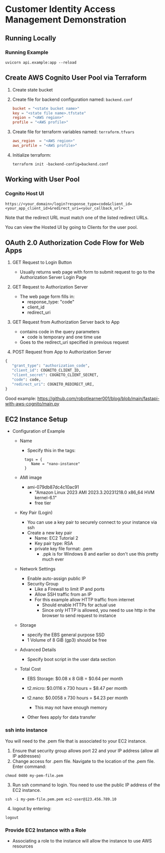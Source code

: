 # Customer Identity Access Management Demonstration

## Running Locally

### Running Example

```
uvicorn api.example:app --reload
```

## Create AWS Cognito User Pool via Terraform

1. Create state bucket
2. Create file for backend configuration named: `backend.conf`

   ```conf
   bucket = "<state bucket name>"
   key = "<state file name>.tfstate"
   region = "<AWS region>"
   profile = "<AWS profile>"
   ```

3. Create file for terraform variables named: `terraform.tfvars`

   ```conf
   aws_region  = "<AWS region>"
   aws_profile = "<AWS profile>"
   ```

4. Initialize terraform:
   ```
   terraform init -backend-config=backend.conf
   ```

## Working with User Pool

### Cognito Host UI

```
https://<your_domain>/login?response_type=code&client_id=<your_app_client_id>&redirect_uri=<your_callback_url>
```

Note that the redirect URL must match one of the listed redirect URLs.

You can view the Hosted UI by going to Clients for the user pool.

## OAuth 2.0 Authorization Code Flow for Web Apps

1. GET Request to Login Button

   - Usually returns web page with form to submit request to go to the Authorization Server Login Page

2. GET Request to Authorization Server

   - The web page form fills in:
     - response_type: "code"
     - client_id
     - redirect_uri

3. GET Request from Authorization Server back to App

   - contains code in the query parameters
     - code is temporary and one time use
   - Goes to the redirect_uri specified in previous request

4. POST Request from App to Authorization Server

```python
{
   "grant_type": "authorization_code",
   "client_id": COGNITO_CLIENT_ID,
   "client_secret": COGNITO_CLIENT_SECRET,
   "code": code,
   "redirect_uri": COGNITO_REDIRECT_URI,
}
```

Good example: https://github.com/robotlearner001/blog/blob/main/fastapi-with-aws-cognito/main.py

## EC2 Instance Setup

- Configuration of Example

  - Name
    - Specify this in the tags:
    ```
      tags = {
         Name = "nano-instance"
      }
    ```
  - AMI image
    - ami-079db87dc4c10ac91
      - "Amazon Linux 2023 AMI 2023.3.20231218.0 x86_64 HVM kernel-6.1"
      - free tier
  - Key Pair (Login)
    - You can use a key pair to securely connect to your instance via ssh
    - Create a new key pair
      - Name: EC2 Tutorial 2
      - Key pair type: RSA
      - private key file format: .pem
        - .ppk is for Windows 8 and earlier so don't use this pretty much ever
  - Network Settings
    - Enable auto-assign public IP
    - Security Group
      - Like a Firewall to limit IP and ports
      - Allow SSH traffic from an IP
      - For this example allow HTTP traffic from internet
        - Should enable HTTPs for actual use
        - Since only HTTP is allowed, you need to use http in the browser to send request to instance
  - Storage
    - specify the EBS general purpose SSD
    - 1 Volume of 8 GiB (gp3) should be free
  - Advanced Details
    - Specify boot script in the user data section
  - Total Cost

    - EBS Storage: $0.08 x 8 GiB = $0.64 per month
    - t2.micro: $0.0116 x 730 hours = $8.47 per month
    - t2.nano: $0.0058 x 730 hours = $4.23 per month

      - This may not have enough memory

    - Other fees apply for data transfer

### ssh into instance

You will need to the .pem file that is associated to your EC2 instance.

1. Ensure that security group allows port 22 and your IP address (allow all IP addresses)
2. Change access for .pem file. Navigate to the location of the .pem file. Enter command:

```
chmod 0400 my-pem-file.pem
```

3. Run ssh command to login. You need to use the public IP address of the EC2 instance.

```
ssh -i my-pem-file.pem.pem ec2-user@123.456.789.10
```

4. logout by entering:

```
logout
```

### Provide EC2 Instance with a Role

- Associating a role to the instance will allow the instance to use AWS resources
